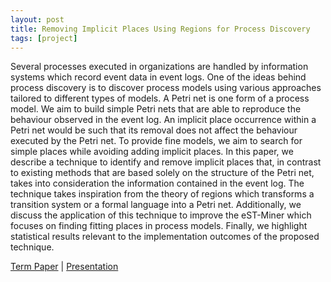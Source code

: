 ```yaml
---
layout: post
title: Removing Implicit Places Using Regions for Process Discovery
tags: [project]
---
```


Several processes executed in organizations are handled by information systems which record event data in event logs. One of the ideas behind process discovery is to discover process models using various approaches tailored to different types of models. A Petri net is one form of a process model. We aim to build simple Petri nets that are able to reproduce the behaviour observed in the event log. An implicit place occurrence within a Petri net would be such that its removal does not affect the behaviour executed by the Petri net. To provide fine models, we aim to search for simple places while avoiding adding implicit places. In this paper, we describe a technique to identify and remove implicit places that, in contrast to existing methods that are based solely on the structure of the Petri net, takes into consideration the information contained in the event log. The technique takes inspiration from the theory of regions which transforms a transition system or a formal language into a Petri net. Additionally, we discuss the application of this technique to improve the eST-Miner which focuses on finding fitting places in process models. Finally, we highlight statistical results relevant to the implementation outcomes of the proposed technique.

<a href="/seminar_report.pdf" target="_blank"> Term Paper</a> |
<a href="/seminar_presentation.pdf" target="_blank"> Presentation</a>